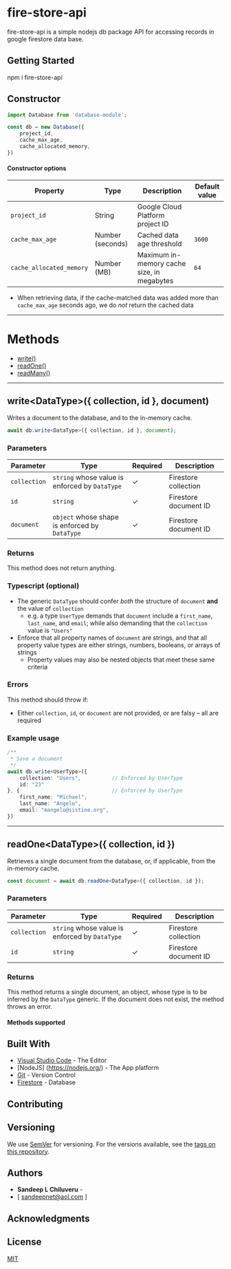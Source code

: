 # fire-store-api

fire-store-api is a simple nodejs db package API for accessing records in 
google firestore data base.

## Getting Started

npm i fire-store-api

## Constructor

```js
import Database from 'database-module';

const db = new Database({
    project_id,
    cache_max_age,
    cache_allocated_memory,
})
```

#### Constructor options

| Property | Type | Description | Default value |
| -------- | ---- | ----------- | ------- |
| `project_id` | String | Google Cloud Platform project ID | |
| `cache_max_age` | Number (seconds) | Cached data age threshold | `3600` |
| `cache_allocated_memory` | Number (MB) | Maximum in-memory cache size, in megabytes | `64` |

- When retrieving data, if the cache-matched data was added more than `cache_max_age` seconds ago, we do _not_ return the cached data


---
# Methods

- [write()](#writedatatype-collection-id--document)
- [readOne()](#readonedatatype-collection-id-) 
- [readMany()](#readmanydatatype-collection--filters) 

---
## write\<DataType>({ collection, id }, document)
Writes a document to the database, and to the in-memory cache.

```ts
await db.write<DataType>({ collection, id }, document);
```

### Parameters

| Parameter    | Type   | Required | Description |
| ------------ | ------ | -------- | ----------- |
| `collection` | `string` whose value is enforced by `DataType` | &check;  | Firestore collection |
| `id`         | `string` | &check;  | Firestore document ID |
| `document`   | `object` whose shape is enforced by `DataType` | &check;  | Firestore document ID |

### Returns
This method does not return anything.


### Typescript (optional)
- The generic `DataType` should confer _both_ the structure of `document` **and** the value of `collection`
    - e.g. a type `UserType` demands that `document` include a `first_name`, `last_name`, and `email`; while also demanding that the `collection` value is `"Users"`
- Enforce that all property names of `document` are strings, and that all property value types are either strings, numbers, booleans, or arrays of strings
    - Property values may also be nested objects that meet these same criteria


### Errors
This method should throw if:
- Either `collection`, `id`, or `document` are not provided, or are falsy – all are required


### Example usage
```ts
/**
 * Save a document
 */
await db.write<UserType>({ 
    collection: "Users",          // Enforced by UserType
    id: "23"
}, {                              // Enforced by UserType
    first_name: "Michael",
    last_name: "Angelo",
    email: "mangelo@sistine.org",
})
```

---
## readOne\<DataType>({ collection, id })
Retrieves a single document from the database, or, if applicable, from the in-memory cache.

```ts
const document = await db.readOne<DataType>({ collection, id });
```

### Parameters

| Parameter    | Type   | Required | Description |
| ------------ | ------ | -------- | ----------- |
| `collection` | `string` whose value is enforced by `DataType` | &check;  | Firestore collection |
| `id`         | `string` |  &check; | Firestore document ID ||


### Returns
This method returns a single document, an object, whose type is to be inferred by the `DataType` generic. If the document does not exist, the method throws an error.


#### Methods supported

## Built With

* [Visual Studio Code](https://visualstudio.microsoft.com/) - The Editor
* [NodeJS] (https://nodejs.org/) - The App platform
* [Git](https://github.com/) - Version Control
* [Firestore](https://cloud.google.com/firestore) - Database


## Contributing



## Versioning

We use [SemVer](http://semver.org/) for versioning. For the versions available, see the [tags on this repository](https://github.com/your/project/tags). 

## Authors

* **Sandeep L Chiluveru** - 
* [ sandeepnet@aol.com ]

## Acknowledgments

## License
[MIT](https://choosealicense.com/licenses/mit/)

